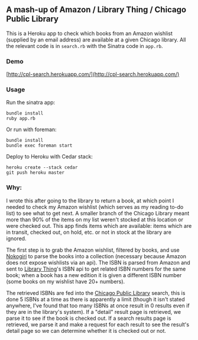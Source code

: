 ## A mash-up of Amazon / Library Thing / Chicago Public Library

This is a Heroku app to check which books from an Amazon wishlist (supplied by an email address) are available at a given Chicago library. All the relevant code is in `search.rb` with the Sinatra code in `app.rb`.

### Demo

[http://cpl-search.herokuapp.com/](http://cpl-search.herokuapp.com/)

### Usage

Run the sinatra app:

    bundle install
    ruby app.rb

Or run with foreman:

    bundle install
    bundle exec foreman start

Deploy to Heroku with Cedar stack:

    heroku create --stack cedar
    git push heroku master

### Why:

I wrote this after going to the library to return a book, at which point I needed to check my Amazon wishlist (which serves as my reading to-do list) to see what to get next. A smaller branch of the Chicago Library meant more than 90% of the items on my list weren't stocked at this location or were checked out. This app finds items which are available: items which are in transit, checked out, on hold, etc. or not in stock at the library are ignored.

The first step is to grab the Amazon wishlist, filtered by books, and use [Nokogiri](http://www.nokogiri.org) to parse the books into a collection (necessary because Amazon does not expose wishlists via an api). The ISBN is parsed from Amazon and sent to [Library Thing](http://www.librarything.com)'s ISBN api to get related ISBN numbers for the same book; when a book has a new edition it is given a different ISBN number (some books on my wishlist have 20+ numbers).

The retrieved ISBNs are fed into the [Chicago Public Library](http://www.chipublib.org) search, this is done 5 ISBNs at a time as there is apparently a limit (though it isn't stated anywhere, I've found that too many ISBNs at once result in 0 results even if they are in the library's system). If a "detail" result page is retrieved, we parse it to see if the book is checked out. If a search results page is retrieved, we parse it and make a request for each result to see the result's detail page so we can determine whether it is checked out or not.